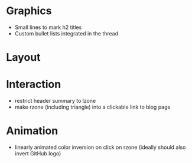 # Graphics

- Small lines to mark h2 titles
- Custom bullet lists integrated in the thread

# Layout

# Interaction

- restrict header summary to lzone
- make rzone (including triangle) into a clickable link to blog page

# Animation

- linearly animated color inversion on click on rzone (ideally should also
  invert GitHub logo)